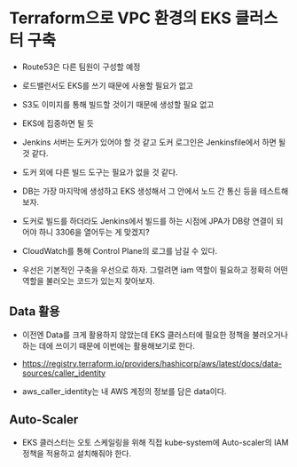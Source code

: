 # Terraform으로 VPC 환경의 EKS 클러스터 구축

- Route53은 다른 팀원이 구성할 예정

- 로드밸런서도 EKS를 쓰기 때문에 사용할 필요가 없고

- S3도 이미지를 통해 빌드할 것이기 때문에 생성할 필요 없고

- EKS에 집중하면 될 듯

- Jenkins 서버는 도커가 있어야 할 것 같고 도커 로그인은 Jenkinsfile에서 하면 될 것 같다.

- 도커 외에 다른 빌드 도구는 필요가 없을 것 같다.

- DB는 가장 마지막에 생성하고 EKS 생성해서 그 안에서 노드 간 통신 등을 테스트해보자.

- 도커로 빌드를 하더라도 Jenkins에서 빌드를 하는 시점에 JPA가 DB랑 연결이 되어야 하니 3306을 열어두는 게 맞겠지?

- CloudWatch를 통해 Control Plane의 로그를 남길 수 있다.

- 우선은 기본적인 구축을 우선으로 하자. 그럴려면 iam 역할이 필요하고 정확히 어떤 역할을 불러오는 코드가 있는지 찾아보자.

## Data 활용

- 이전엔 Data를 크게 활용하지 않았는데 EKS 클러스터에 필요한 정책을 불러오거나 하는 데에 쓰이기 때문에 이번에는 활용해보기로 한다.

- https://registry.terraform.io/providers/hashicorp/aws/latest/docs/data-sources/caller_identity

- aws_caller_identity는 내 AWS 계정의 정보를 담은 data이다.

## Auto-Scaler

- EKS 클러스터는 오토 스케일링을 위해 직접 kube-system에 Auto-scaler의 IAM 정책을 적용하고 설치해줘야 한다.
